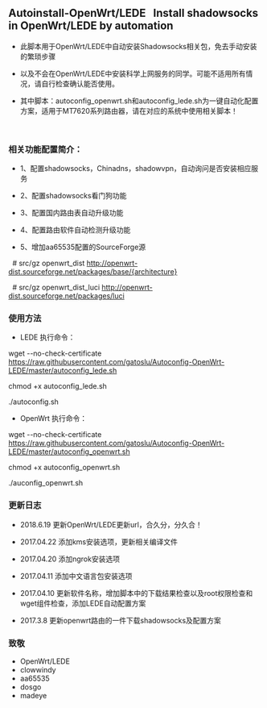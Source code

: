 ## Autoinstall-OpenWrt/LEDE    Install shadowsocks in OpenWrt/LEDE by automation

-  此脚本用于OpenWrt/LEDE中自动安装Shadowsocks相关包，免去手动安装的繁琐步骤

- 以及不会在OpenWrt/LEDE中安装科学上网服务的同学。可能不适用所有情况，请自行检查确认能否使用。

- 其中脚本：autoconfig_openwrt.sh和autoconfig_lede.sh为一键自动化配置方案，适用于MT7620系列路由器，请在对应的系统中使用相关脚本！

  
### 相关功能配置简介：
  
  
 - 1、配置shadowsocks，Chinadns，shadowvpn，自动询问是否安装相应服务
 
 - 2、配置shadowsocks看门狗功能
  
 - 3、配置国内路由表自动升级功能
  
 - 4、配置路由软件自动检测升级功能
  
 - 5、增加aa65535配置的SourceForge源
  
    # src/gz openwrt_dist http://openwrt-dist.sourceforge.net/packages/base/{architecture}
    
    # src/gz openwrt_dist_luci http://openwrt-dist.sourceforge.net/packages/luci
    
### 使用方法

- LEDE 执行命令：

wget --no-check-certificate https://raw.githubusercontent.com/gatoslu/Autoconfig-OpenWrt-LEDE/master/autoconfig_lede.sh

chmod +x autoconfig_lede.sh

./autoconfig.sh

- OpenWrt 执行命令：

wget --no-check-certificate https://raw.githubusercontent.com/gatoslu/Autoconfig-OpenWrt-LEDE/master/autoconfig_openwrt.sh

chmod +x autoconfig_openwrt.sh

./auconfig_openwrt.sh







### 更新日志

- 2018.6.19 更新OpenWrt/LEDE更新url，合久分，分久合！

- 2017.04.22 添加kms安装选项，更新相关编译文件

- 2017.04.20 添加ngrok安装选项

- 2017.04.11 添加中文语言包安装选项

- 2017.04.10 更新软件名称，增加脚本中的下载结果检查以及root权限检查和wget组件检查，添加LEDE自动配置方案

- 2017.3.8 更新openwrt路由的一件下载shadowsocks及配置方案


### 致敬
- OpenWrt/LEDE
- clowwindy
- aa65535
- dosgo
- madeye

